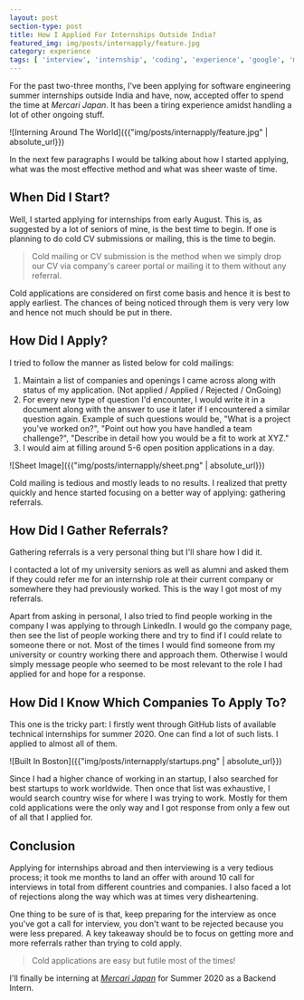 ```yaml
---
layout: post
section-type: post
title: How I Applied For Internships Outside India?
featured_img: img/posts/internapply/feature.jpg
category: experience
tags: [ 'interview', 'internship', 'coding', 'experience', 'google', 'mercari', 'summer20', 'guide', 'intern', 'kgp', 'summers', 'work' ]
---
```


For the past two-three months, I've been applying for software engineering summer internships outside India and have, now, accepted offer to spend the time at *Mercari Japan*. It has been a tiring experience amidst handling a lot of other ongoing stuff.

![Interning Around The World]({{"img/posts/internapply/feature.jpg" | absolute_url}})

In the next few paragraphs I would be talking about how I started applying, what was the most effective method and what was sheer waste of time.

## When Did I Start?

Well, I started applying for internships from early August.  This is, as suggested by a lot of seniors of mine, is the best time to begin. If one is planning to do cold CV submissions or mailing, this is the time to begin.

> Cold mailing or CV submission is the method when we simply drop our CV via company's career portal or mailing it to them without any referral.

Cold applications are considered on first come basis and hence it is best to apply earliest. The chances of being noticed through them is very very low and hence not much should be put in there.

## How Did I Apply?

I tried to follow the manner as listed below for cold mailings:

1. Maintain a list of companies and openings I came across along with status of my application. (Not applied / Applied / Rejected / OnGoing)
2. For every new type of question I'd encounter, I would write it in a document along with the answer to use it later if I encountered a similar question again. Example of such questions would be, "What is a project you've worked on?", "Point out how you have handled a team challenge?", "Describe in detail how you would be a fit to work at XYZ."
3. I would aim at filling around 5-6 open position applications in a day.

![Sheet Image]({{"img/posts/internapply/sheet.png" | absolute_url}})

Cold mailing is tedious and mostly leads to no results. I realized that pretty quickly and hence started focusing on a better way of applying: gathering referrals.

## How Did I Gather Referrals?

Gathering referrals is a very personal thing but I'll share how I did it.

I contacted a lot of my university seniors as well as alumni and asked them if they could refer me for an internship role at their current company or somewhere they had previously worked. This is the way I got most of my referrals.

Apart from asking in personal, I also tried to find people working in the company I was applying to through LinkedIn. I would go the company page, then see the list of people working there and try to find if I could relate to someone there or not. Most of the times I would find someone from my university or country working there and approach them. Otherwise I would simply message people who seemed to be most relevant to the role I had applied for and hope for a response.

## How Did I Know Which Companies To Apply To?

This one is the tricky part: I firstly went through GitHub lists of available technical internships for summer 2020. One can find a lot of such lists. I applied to almost all of them.

![Built In Boston]({{"img/posts/internapply/startups.png" | absolute_url}})

Since I had a higher chance of working in an startup, I also searched for best startups to work worldwide. Then once that list was exhaustive, I would search country wise for where I was trying to work. Mostly for them cold applications were the only way and I got response from only a few out of all that I applied for.

## Conclusion

Applying for internships abroad and then interviewing is a very tedious process; it took me months to land an offer with around 10 call for interviews in total from different countries and companies. I also faced a lot of rejections along the way which was at times very disheartening.

One thing to be sure of is that, keep preparing for the interview as once you've got a call for interview, you don't want to be rejected because you were less prepared. A key takeaway should be to focus on getting more and more referrals rather than trying to cold apply.

> Cold applications are easy but futile most of the times!

I'll finally be interning at  [*Mercari Japan*](https://thealphadollar.me/experience/2019/10/31/mercari_interview.html) for Summer 2020 as a Backend Intern.